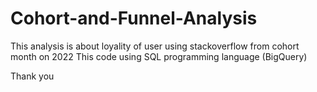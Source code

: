 # Cohort-and-Funnel-Analysis

This analysis is about loyality of user using stackoverflow from cohort month on 2022
This code using SQL programming language (BigQuery)

Thank you
